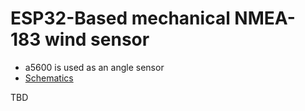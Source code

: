 ESP32-Based mechanical NMEA-183 wind sensor
=============

* a5600 is used as an angle sensor
* [Schematics](kikad/mast_top.pdf)


TBD

